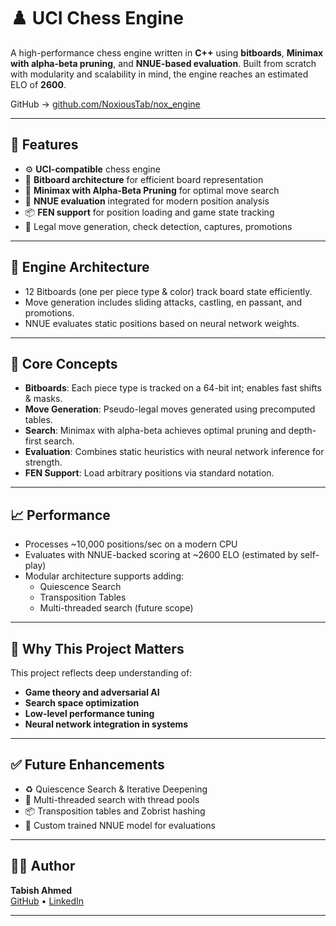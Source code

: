 # ♟️ UCI Chess Engine

A high-performance chess engine written in **C++** using **bitboards**, **Minimax with alpha-beta pruning**, and **NNUE-based evaluation**. Built from scratch with modularity and scalability in mind, the engine reaches an estimated ELO of **2600**.

GitHub → [github.com/NoxiousTab/nox_engine](https://github.com/NoxiousTab/nox_engine)

---

## 🚀 Features

- ⚙️ **UCI-compatible** chess engine
- 🧠 **Bitboard architecture** for efficient board representation
- 🔁 **Minimax with Alpha-Beta Pruning** for optimal move search
- 🧮 **NNUE evaluation** integrated for modern position analysis
- 📦 **FEN support** for position loading and game state tracking
- 🔎 Legal move generation, check detection, captures, promotions

---

## 🧩 Engine Architecture

- 12 Bitboards (one per piece type & color) track board state efficiently.
- Move generation includes sliding attacks, castling, en passant, and promotions.
- NNUE evaluates static positions based on neural network weights.

---

## 🧠 Core Concepts

- **Bitboards**: Each piece type is tracked on a 64-bit int; enables fast shifts & masks.
- **Move Generation**: Pseudo-legal moves generated using precomputed tables.
- **Search**: Minimax with alpha-beta achieves optimal pruning and depth-first search.
- **Evaluation**: Combines static heuristics with neural network inference for strength.
- **FEN Support**: Load arbitrary positions via standard notation.

---

## 📈 Performance

- Processes ~10,000 positions/sec on a modern CPU
- Evaluates with NNUE-backed scoring at ~2600 ELO (estimated by self-play)
- Modular architecture supports adding:
  - Quiescence Search
  - Transposition Tables
  - Multi-threaded search (future scope)

---

## 📌 Why This Project Matters

This project reflects deep understanding of:

- **Game theory and adversarial AI**
- **Search space optimization**
- **Low-level performance tuning**
- **Neural network integration in systems**

---

## ✅ Future Enhancements

- ♻️ Quiescence Search & Iterative Deepening
- 🧵 Multi-threaded search with thread pools
- 📦 Transposition tables and Zobrist hashing
- 🧠 Custom trained NNUE model for evaluations

---

## 👨‍💻 Author

**Tabish Ahmed**  
[GitHub](https://github.com/NoxiousTab) • [LinkedIn](https://linkedin.com/in/ahmed-tabish)

---
